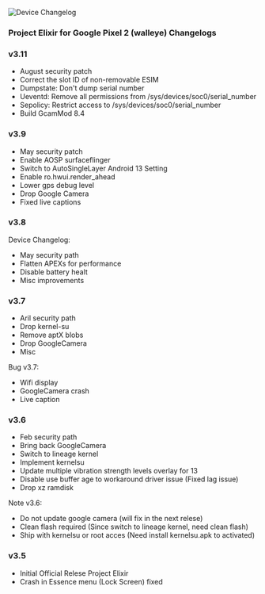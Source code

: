 ![Device Changelog](https://i.imgur.com/C0Wcdr5.png)

### Project Elixir for Google Pixel 2 (walleye) Changelogs

### v3.11
- August security patch
- Correct the slot ID of non-removable ESIM
- Dumpstate: Don't dump serial number
- Ueventd: Remove all permissions from /sys/devices/soc0/serial_number
- Sepolicy: Restrict access to /sys/devices/soc0/serial_number
- Build GcamMod 8.4

### v3.9
- May security patch
- Enable AOSP surfaceflinger
- Switch to AutoSingleLayer Android 13 Setting
- Enable ro.hwui.render_ahead
- Lower gps debug level
- Drop Google Camera
- Fixed live captions

### v3.8
Device Changelog:
- May security path
- Flatten APEXs for performance
- Disable battery healt
- Misc improvements

### v3.7
- Aril security path
- Drop kernel-su
- Remove aptX blobs
- Drop GoogleCamera
- Misc

Bug v3.7:
- Wifi display
- GoogleCamera crash
- Live caption

### v3.6
- Feb security path
- Bring back GoogleCamera
- Switch to lineage kernel
- Implement kernelsu
- Update multiple vibration strength levels overlay for 13
- Disable use buffer age to workaround driver issue (Fixed lag issue)
- Drop xz ramdisk

Note v3.6:
- Do not update google camera (will fix in the next relese)
- Clean flash required (Since switch to lineage kernel, need clean flash)
- Ship with kernelsu or root acces (Need install kernelsu.apk to activated)

### v3.5
- Initial Official Relese Project Elixir
- Crash in Essence menu (Lock Screen) fixed